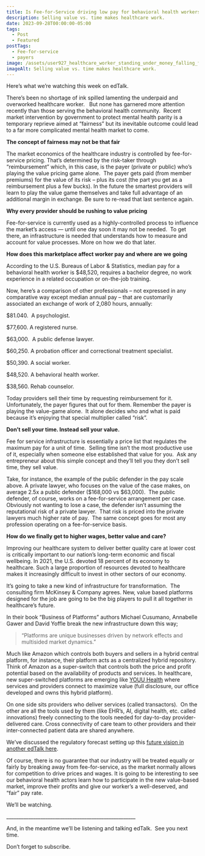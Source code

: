 ```yaml
---
title: Is Fee-for-Service driving low pay for behavioral health workers?
description: Selling value vs. time makes healthcare work.
date: 2023-09-28T00:00:00-05:00
tags:
  - Post
  - Featured
postTags:
  - Fee-for-service
  - payers
image: /assets/user927_healthcare_worker_standing_under_money_falling_from_the_6caa1ebc-115b-432b-b155-51b5795d61ba.png
imageAlt: Selling value vs. time makes healthcare work.
---
```

Here’s what we’re watching this week on edTalk. 

There’s been no shortage of ink spilled lamenting the underpaid and overworked healthcare worker.   But none has garnered more attention recently than those serving the behavioral health community.  Recent market intervention by government to protect mental health parity is a temporary reprieve aimed at “fairness” but its inevitable outcome could lead to a far more complicated mental health market to come. 

**The concept of fairness may not be that fair** 

The market economics of the healthcare industry is controlled by fee-for-service pricing. That’s determined by the risk-taker through “reimbursement” which, in this case, is the payer (private or public) who’s playing the value pricing game alone.  The payer gets paid (from member premiums) for the value of its risk – plus its cost (the part you get as a reimbursement plus a few bucks). In the future the smartest providers will learn to play the value game themselves and take full advantage of an additional margin in exchange. Be sure to re-read that last sentence again.

**Why every provider should be rushing to value pricing**  

Fee-for-service is currently used as a highly-controlled process to influence the market’s access — until one day soon it may not be needed.  To get there, an infrastructure is needed that understands how to measure and account for value processes. More on how we do that later.

**How does this marketplace affect worker pay and where are we going**

According to the U.S. Bureaus of Labor & Statistics, median pay for a behavioral health worker is $48,520, requires a bachelor degree, no work experience in a related occupation or on-the-job training. 

Now, here’s a comparison of other professionals – not expressed in any comparative way except median annual pay – that are customarily associated an exchange of work of 2,080 hours, annually:    

$81.040.  A psychologist. 

$77,600. A registered nurse.

$63,000.  A public defense lawyer.

$60,250. A probation officer and correctional treatment specialist.

$50,390. A social worker. 

$48,520. A behavioral health worker.

$38,560. Rehab counselor.

Today providers sell their time by requesting reimbursement for it. Unfortunately, the payer figures that out for them. Remember the payer is playing the value-game alone.  It alone decides who and what is paid because it’s enjoying that special multiplier called “risk”.  

**Don’t sell your time. Instead sell your value.** 

Fee for service infrastructure is essentially a price list that regulates the maximum pay for a unit of time.  Selling time isn’t the most productive use of it, especially when someone else established that value for you.  Ask any entrepreneur about this simple concept and they’ll tell you they don’t sell time, they sell value.

Take, for instance, the example of the public defender in the pay scale above. A private lawyer, who focuses on the value of the case makes, on average 2.5x a public defender ($168,000 vs $63,000).  The public defender, of course, works on a fee-for-service arrangement per case. Obviously not wanting to lose a case, the defender isn’t assuming the reputational risk of a private lawyer.  That risk is priced into the private lawyers much higher rate of pay.  The same concept goes for most any profession operating on a fee-for-service basis. 

**How do we finally get to higher wages, better value and care?**

Improving our healthcare system to deliver better quality care at lower cost is critically important to our nation’s long-term economic and fiscal wellbeing. In 2021, the U.S. devoted 18 percent of its economy to healthcare. Such a large proportion of resources devoted to healthcare makes it increasingly difficult to invest in other sectors of our economy. 

It’s going to take a new kind of infrastructure for transformation.  The consulting firm McKinsey & Company agrees. New, value based platforms designed for the job are going to be the big players to pull it all together in healthcare’s future.  

In their book “Business of Platforms” authors Michael Cusumano, Annabelle Gawer and David Yoffle break the new infrastructure down this way; 

> “Platforms are unique businesses driven by network effects and multisided market dynamics.” 

Much like Amazon which controls both buyers and sellers in a hybrid central platform, for instance, their platform acts as a centralized hybrid repository. Think of Amazon as a super-switch that controls both the price and profit potential based on the availability of products and services. In healthcare, new super-switched platforms are emerging like [YOUU Health](http://www.youu.com/) where services and providers connect to maximize value (full disclosure, our office developed and owns this hybrid platform). 

On one side sits providers who deliver services (called transactors).  On the other are all the tools used by them (like EHR’s, AI, digital health, etc. called innovations) freely connecting to the tools needed for day-to-day provider-delivered care. Cross connectivity of care team to other providers and their inter-connected patient data are shared anywhere.  

We’ve discussed the regulatory forecast setting up this [future vision in another edTalk here](https://www.linkedin.com/pulse/did-behavioral-health-just-reach-its-sun-tzh-moment-ed-deshields).  

Of course, there is no guarantee that our industry will be treated equally or fairly by breaking away from fee-for-service, as the market normally allows for competition to drive prices and wages. It is going to be interesting to see our behavioral health actors learn how to participate in the new value-based market, improve their profits and give our worker’s a well-deserved, and “fair” pay rate.  

We’ll be watching. 

\_\_\_\_\_\_\_\_\_\_\_\_\_\_\_\_\_\_\_\_\_\_\_\_\_\_\_\_\_\_\_\_\_\_\_\_\_\_\_\_\_\_\_\_\_\_\_\_\_\_\_\__

And, in the meantime we’ll be listening and talking edTalk.  See you next time. 

Don’t forget to subscribe.